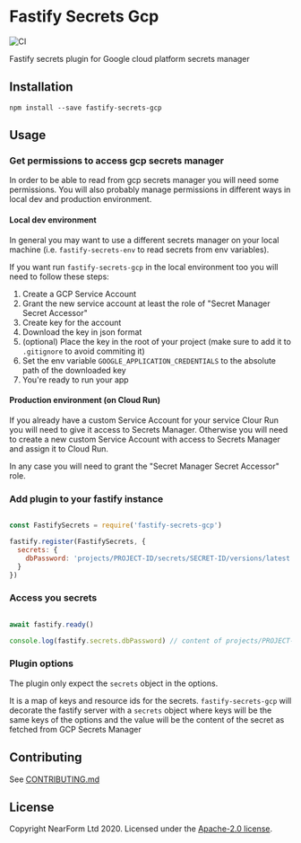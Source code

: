 # Fastify Secrets Gcp

![CI](https://github.com/nearform/fastify-secrets-gcp/workflows/CI/badge.svg)

Fastify secrets plugin for Google cloud platform secrets manager

## Installation

```
npm install --save fastify-secrets-gcp
```

## Usage

### Get permissions to access gcp secrets manager

In order to be able to read from gcp secrets manager you will need some permissions.
You will also probably manage permissions in different ways in local dev and production environment.

#### Local dev environment

In general you may want to use a different secrets manager on your local machine (i.e. `fastify-secrets-env` to read secrets from env variables).

If you want run `fastify-secrets-gcp` in the local environment too you will need to follow these steps:

1. Create a GCP Service Account
2. Grant the new service account at least the role of "Secret Manager Secret Accessor"
3. Create key for the account
4. Download the key in json format
5. (optional) Place the key in the root of your project (make sure to add it to `.gitignore` to avoid commiting it)
6. Set the env variable `GOOGLE_APPLICATION_CREDENTIALS` to the absolute path of the downloaded key
7. You're ready to run your app

#### Production environment (on Cloud Run)

If you already have a custom Service Account for your service Clour Run you will need to give it access to Secrets Manager.
Otherwise you will need to create a new custom Service Account with access to Secrets Manager and assign it to Cloud Run.

In any case you will need to grant the "Secret Manager Secret Accessor" role.

### Add plugin to your fastify instance

```js

const FastifySecrets = require('fastify-secrets-gcp')

fastify.register(FastifySecrets, {
  secrets: {
    dbPassword: 'projects/PROJECT-ID/secrets/SECRET-ID/versions/latest'
  }
})

```

### Access you secrets

```js

await fastify.ready()

console.log(fastify.secrets.dbPassword) // content of projects/PROJECT-ID/secrets/SECRET-ID/versions/latest

```

### Plugin options

The plugin only expect the `secrets` object in the options.

It is a map of keys and resource ids for the secrets. `fastify-secrets-gcp` will decorate the fastify server with a `secrets` object where keys will be the same keys of the options and the value will be the content of the secret as fetched from GCP Secrets Manager

## Contributing

See [CONTRIBUTING.md](./CONTRIBUTING.md)

## License

Copyright NearForm Ltd 2020. Licensed under the [Apache-2.0 license](http://www.apache.org/licenses/LICENSE-2.0).
